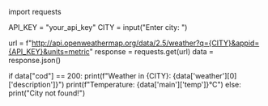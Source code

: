 import requests

API_KEY = "your_api_key"
CITY = input("Enter city: ")

url = f"http://api.openweathermap.org/data/2.5/weather?q={CITY}&appid={API_KEY}&units=metric"
response = requests.get(url)
data = response.json()

if data["cod"] == 200:
    print(f"Weather in {CITY}: {data['weather'][0]['description']}")
    print(f"Temperature: {data['main']['temp']}°C")
else:
    print("City not found!")

